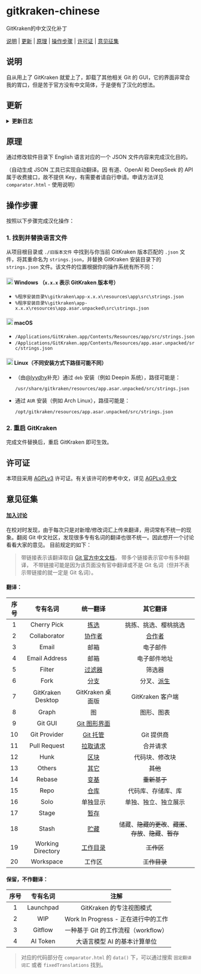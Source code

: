 # gitkraken-chinese

GitKraken的中文汉化补丁

[说明](#说明) | [更新](#更新) | [原理](#原理) | [操作步骤](#操作步骤) | [许可证](#许可证) | [意见征集](#意见征集)

## 说明

自从用上了 GitKraken 就爱上了，卸载了其他相关 Git 的 GUI，它的界面非常合我的胃口，但是苦于官方没有中文简体，于是便有了汉化的想法。

## 更新

<details>
<summary>
<strong>更新日志</strong>
</summary>

|       日期        | 更新内容                                                                          |                                                               感谢                                                               |
|:---------------:|-------------------------------------------------------------------------------|:------------------------------------------------------------------------------------------------------------------------------:|
| 2024.02.27 - 现在 | 适配 9.12.0+ 版本。                                                                |                                           [@YuanXiQWQ](https://github.com/YuanXiQWQ)                                           |
|   2025.07.08    | API 错误将返回具体的错误类型，将大部分弹窗改为界面消息                                                 |                                           [@YuanXiQWQ](https://github.com/YuanXiQWQ)                                           |
|   2025.06.18    | 更新固定翻译词汇表和保留词汇表。                                                              |                                           [@YuanXiQWQ](https://github.com/YuanXiQWQ)                                           |
|   2025.05.22    | 为项目添加 AGPL-3.0 许可证。                                                           |                                                                                                                                |
|   2025.05.12    | 修正中英标点混淆问题，规范代码中单双引号混淆的问题（HTML统一使用双引号，JS统一使用单引号）。                             |                                           [@YuanXiQWQ](https://github.com/YuanXiQWQ)                                           |
|   2025.04.01    | 毁灭了整个项目。                                                                      |                                           [@YuanXiQWQ](https://github.com/YuanXiQWQ)                                           |
|   2025.02.11    | 接入 DeepSeek API。                                                              |                                           [@YuanXiQWQ](https://github.com/YuanXiQWQ)                                           |
|   2025.01.22    | 更新 OpenAI 模型选项并完善提示词，修复差异比较逻辑无法检测删减与内容修改的问题并保留空行，优化可视化对比和界面交互。                |                                           [@YuanXiQWQ](https://github.com/YuanXiQWQ)                                           |
|   2025.01.20    | 根据 10.6.1 版本进行校对&修订。                                                          |                                           [@YuanXiQWQ](https://github.com/YuanXiQWQ)                                           |
|   2024.09.10    | 接入 OpenAI API，更新、优化使用说明和页面交互，新增文件上传/下载功能。                                     |                                           [@YuanXiQWQ](https://github.com/YuanXiQWQ)                                           |
|   2024.09.09    | 适配 10.3.0 版本。                                                                 | [@FXDYJ](https://github.com/FXDYJ) / [@Slinet6056](https://github.com/Slinet6056) / [@YuanXiQWQ](https://github.com/YuanXiQWQ) |
|   2024.02.27    | 明晰 compare.html（即现名 comparator.html）的使用说明和操作界面，可视化有道 API 配置，添加关于有道 API 的描述文件。 |                                           [@YuanXiQWQ](https://github.com/YuanXiQWQ)                                           |
|   2024.02.27    | 适配 9.11.1 版本。                                                                 |                                             [@Jaffrez](https://github.com/Jaffrez)                                             |
|   2024.02.27    | 适配 9.5.1 版本。                                                                  |                                             [@buck178](https://github.com/buck178)                                             |
|   2023.09.11    | 适配 9.5.1 版本。                                                                  |                                           [@star-andy](https://github.com/star-andy)                                           |
|   2021.12.17    | 新增可视化对比，接入有道翻译 API。                                                           |                                        [@TanxiangCode](https://github.com/TanxiangCode)                                        |
|   2021.03.18    | 新增对比新旧版本区别，自动生成新版本的 JSON 文件的工具 compare.html。                                  |                                         [@DreamSaddle](https://github.com/DreamSaddle)                                         |
|   2020.08.18    | 在 Windows 2.7.0 测试通过。                                                         |                                         [@Black-Spree](https://github.com/Black-Spree)                                         |
|   2019.10.01    | 在 macOS 10.14 GitKraken 6.2.0 测试通过。                                           |                                               [@yk47g](https://github.com/yk47g)                                               |

</details>

## 原理

通过修改软件目录下 English 语言对应的一个 JSON 文件内容来完成汉化目的。

（自动生成 JSON 工具已实现自动翻译。因 有道、OpenAI 和 DeepSeek 的 API 属于收费接口，故不提供 Key，有需要者请自行申请。申请方法详见 `comparator.html` - 使用说明）

## 操作步骤

按照以下步骤完成汉化操作：

### 1. 找到并替换语言文件

从项目根目录或 `./旧版本文件` 中找到与你当前 GitKraken 版本匹配的 `.json` 文件，将其重命名为 `strings.json`，并替换
GitKraken 安装目录下的 `strings.json` 文件。该文件的位置根据你的操作系统有所不同：

#### <img src="https://upload.wikimedia.org/wikipedia/commons/thumb/5/5f/Windows_logo_-_2012.svg/1280px-Windows_logo_-_2012.svg.png" alt="Windows Icon" style="width: 18px; height: 18px;"> Windows （`x.x.x` 表示 GitKraken 版本号）

- `%程序安装目录%\gitkraken\app-x.x.x\resources\app\src\strings.json`
- `%程序安装目录%\gitkraken\app-x.x.x\resources\app.asar.unpacked\src\strings.json`

#### <img src="https://cdn-icons-png.flaticon.com/512/2/2235.png" alt="macOS Icon" style="width: 18px; height: 18px;"> macOS

- `/Applications/GitKraken.app/Contents/Resources/app/src/strings.json`
- `/Applications/GitKraken.app/Contents/Resources/app.asar.unpacked/src/strings.json`

#### <img src="https://upload.wikimedia.org/wikipedia/commons/thumb/3/35/Tux.svg/1024px-Tux.svg.png" alt="Linux Icon" style="width: 18px; height: 18px;"> Linux（不同安装方式下路径可能不同）

- （由[@lyydhy](https://github.com/lyydhy)补充）通过 `deb` 安装（例如 Deepin 系统），路径可能是：

  `/usr/share/gitkraken/resources/app.asar.unpacked/src/strings.json`
- 通过 `AUR` 安装（例如 Arch Linux），路径可能是：

  `/opt/gitkraken/resources/app.asar.unpacked/src/strings.json`

### 2. 重启 GitKraken

完成文件替换后，重启 GitKraken 即可生效。

## 许可证

本项目采用 [AGPLv3](https://www.gnu.org/licenses/agpl-3.0.html) 许可证。有关该许可的参考中文，详见
[AGPLv3 中文](https://www.chinasona.org/gnu/agpl-3.0-cn.html)

## 意见征集

#### [加入讨论](https://github.com/yk47g/gitkraken-chinese/discussions/33)

在校对时发现，由于每次只是对新增/修改词汇上传来翻译，用词常有不统一的现象。翻阅 Git 中文社区，发现很多专有名词的翻译也很不统一。因此想开一个讨论看看大家的意见。
目前规定的如下：
> 带链接表示该翻译取自 [Git 官方中文文档](https://git-scm.com/book/zh/v2)，
> 带多个链接表示官中有多种翻译，
> 不带链接可能是因为该页面没有官中翻译或不是 Git 名词（但并不表示带链接的就一定是 Git 名词）。

#### 翻译：

| 序号 |       专有名词        |                                                                                               统一翻译                                                                                                |                                                                           其它翻译                                                                            |
|:--:|:-----------------:|:-------------------------------------------------------------------------------------------------------------------------------------------------------------------------------------------------:|:---------------------------------------------------------------------------------------------------------------------------------------------------------:|
| 1  |    Cherry Pick    |                                   [拣选](https://git-scm.com/book/zh/v2/%e5%88%86%e5%b8%83%e5%bc%8f-Git-%e7%bb%b4%e6%8a%a4%e9%a1%b9%e7%9b%ae#_rebase_cherry_pick)                                   |                                                                        挑拣、挑选、樱桃挑选                                                                         |
| 2  |   Collaborator    |                             [协作者](https://git-scm.com/book/zh/v2/%E6%9C%8D%E5%8A%A1%E5%99%A8%E4%B8%8A%E7%9A%84-Git-GitLab.html#_%E4%B8%80%E8%B5%B7%E5%B7%A5%E4%BD%9C)                             |           [合作者](https://git-scm.com/book/zh/v2/GitHub-%E7%BB%B4%E6%8A%A4%E9%A1%B9%E7%9B%AE.html#_%E6%B7%BB%E5%8A%A0%E5%90%88%E4%BD%9C%E8%80%85)           |
| 3  |       Email       |                                                                                                邮箱                                                                                                 |                                                                           电子邮件                                                                            |
| 4  |   Email Address   |                                                                                                邮箱                                                                                                 |                                                                          电子邮件地址                                                                           |
| 5  |      Filter       |         [过滤器](https://git-scm.com/book/zh/v2/Git-%E5%9F%BA%E7%A1%80-%E6%9F%A5%E7%9C%8B%E6%8F%90%E4%BA%A4%E5%8E%86%E5%8F%B2.html#_%E9%99%90%E5%88%B6%E8%BE%93%E5%87%BA%E9%95%BF%E5%BA%A6)          |                                                                            筛选器                                                                            |
| 6  |       Fork        |                                   [分支](https://git-scm.com/book/zh/v2/GitHub-%E5%AF%B9%E9%A1%B9%E7%9B%AE%E5%81%9A%E5%87%BA%E8%B4%A1%E7%8C%AE.html#_github_flow)                                   | 分叉、[派生](https://git-scm.com/book/zh/v2/GitHub-%E5%AF%B9%E9%A1%B9%E7%9B%AE%E5%81%9A%E5%87%BA%E8%B4%A1%E7%8C%AE.html#_%E6%B4%BE%E7%94%9F%E9%A1%B9%E7%9B%AE) |
| 7  | GitKraken Desktop |                                                                                           GitKraken 桌面版                                                                                           |                                                                       GitKraken 客户端                                                                       |
| 8  |       Graph       |                                                                                                 图                                                                                                 |                                                                           图形、图表                                                                           |
| 9  |      Git GUI      |        [Git 图形界面](https://git-scm.com/book/zh/v2/%E9%99%84%E5%BD%95-A:-%E5%9C%A8%E5%85%B6%E5%AE%83%E7%8E%AF%E5%A2%83%E4%B8%AD%E4%BD%BF%E7%94%A8-Git-%E5%9B%BE%E5%BD%A2%E7%95%8C%E9%9D%A2)         |                                                                                                                                                           |
| 10 |   Git Provider    |                [Git 托管](https://git-scm.com/book/zh/v2/%E6%9C%8D%E5%8A%A1%E5%99%A8%E4%B8%8A%E7%9A%84-Git-%E7%AC%AC%E4%B8%89%E6%96%B9%E6%89%98%E7%AE%A1%E7%9A%84%E9%80%89%E6%8B%A9)                |                                                                          Git 提供商                                                                          |
| 11 |   Pull Request    |            [拉取请求](https://git-scm.com/book/zh/v2/GitHub-%E5%AF%B9%E9%A1%B9%E7%9B%AE%E5%81%9A%E5%87%BA%E8%B4%A1%E7%8C%AE.html#_%E5%88%9B%E5%BB%BA%E6%8B%89%E5%8F%96%E8%AF%B7%E6%B1%82)             |                                                                           合并请求                                                                            |
| 12 |       Hunk        |                                             [区块](https://git-scm.com/book/zh/v2/Git-%e5%b7%a5%e5%85%b7-%e4%ba%a4%e4%ba%92%e5%bc%8f%e6%9a%82%e5%ad%98)                                             |                                                                          代码块、修改块                                                                          |
| 13 |      Others       |                                                                    [其它](https://cd.hwxnet.com/view.do?pindex=lngmcojihgjnegca)                                                                    |                                                                          ~~其他~~                                                                           |
| 14 |      Rebase       |                                                          [变基](https://git-scm.com/book/zh/v2/Git-%E5%88%86%E6%94%AF-%E5%8F%98%E5%9F%BA)                                                           |                                                                         ~~重新基于~~                                                                          |
| 15 |       Repo        | [仓库](https://git-scm.com/book/zh/v2/%E5%88%86%E5%B8%83%E5%BC%8F-Git-%E5%88%86%E5%B8%83%E5%BC%8F%E5%B7%A5%E4%BD%9C%E6%B5%81%E7%A8%8B.html#_%E9%9B%86%E4%B8%AD%E5%BC%8F%E5%B7%A5%E4%BD%9C%E6%B5%81) |                                                                         代码库、存储库、库                                                                         |
| 16 |       Solo        |                                                                                               单独显示                                                                                                |                                                                        单独、独立、独立展示                                                                         |
| 17 |       Stage       |                                             [暂存](https://git-scm.com/book/zh/v2/Git-%E5%B7%A5%E5%85%B7-%E4%BA%A4%E4%BA%92%E5%BC%8F%E6%9A%82%E5%AD%98)                                             |                                                                                                                                                           |
| 18 |       Stash       |                                             [贮藏](https://git-scm.com/book/zh/v2/Git-%E5%B7%A5%E5%85%B7-%E8%B4%AE%E8%97%8F%E4%B8%8E%E6%B8%85%E7%90%86)                                             |                                                         储藏、~~隐藏的更改~~、~~藏匿~~、~~存放~~、~~隐藏~~、~~暂存~~                                                          |
| 19 | Working Directory |                                    [工作目录](https://git-scm.com/book/zh/v2/Git-%E5%B7%A5%E5%85%B7-%E8%B4%AE%E8%97%8F%E4%B8%8E%E6%B8%85%E7%90%86.html#_git_clean)                                    |                                                                          ~~工作区~~                                                                          |
| 20 |     Workspace     |                                                                                                工作区                                                                                                |                                                                         ~~工作目录~~                                                                          |

#### 保留，不作翻译：

| 序号 |   专有名词    |             注解              |
|:--:|:---------:|:---------------------------:|
| 1  | Launchpad |      GitKraken 的专注视图模式      |
| 2  |    WIP    | Work In Progress - 正在进行中的工作 |
| 3  |  Gitflow  |  一种基于 Git 的工作流程（workflow）   |
| 4  | AI Token  |      大语言模型 AI 的基本计算单位       |

> 对应的代码部分在 `comparator.html` 的 `data()` 下，可以通过搜索 `固定翻译词汇` 或者 `fixedTranslations` 找到。